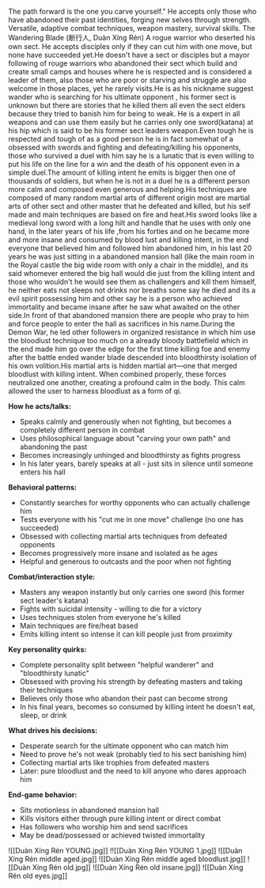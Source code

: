 The path forward is the one you carve yourself." He accepts only those who have abandoned their past identities, forging new selves through strength. Versatile, adaptive combat techniques, weapon mastery, survival skills. The Wandering Blade (断行人, Duàn Xíng Rén) A rogue warrior who deserted his own sect. He accepts disciples only if they can cut him with one move, but none have succeeded yet.He doesn't have a sect or disciples but a mayor following of rouge warriors who abandoned their sect which build and create small camps and houses where he is respected and is considered a leader of them, also those who are poor or starving and struggle are also welcome in those places, yet he rarely visits.He is as his nickname suggest wander who is searching for his ultimate opponent , his former sect is unknown but there are stories that he killed them all even the sect elders because they tried to banish him for being to weak. He is a expert in all weapons and can use them easily but he carries only one sword(katana) at his hip which is said to be his former sect leaders weapon.Even tough he is respected and tough of as a good person he is in fact somewhat of a obsessed with swords and fighting and defeating/killing his opponents, those who survived a duel with him say he is a lunatic that is even willing to put his life on the line for a win and the death of his opponent even in a simple duel.The amount of killing intent he emits is bigger then one of thousands of soldiers, but when he is not in a duel he is a different person more calm and composed even generous and helping.His techniques are composed of many random martial arts of different origin most are martial arts of other sect and other master that he defeated and killed, but his self made and main techniques are based on fire and heat.His sword looks like a medieval long sword with a long hilt and handle that he uses with only one hand, in the later years of his life ,from his forties and on he became more and more insane and consumed by blood lust and killing intent, in the end everyone that believed him and followed him abandoned him, in his last 20 years he was just sitting in a abandoned mansion hall (like the main room in the Royal castle the big wide room with only a chair in the middle),  and its said whomever entered the big hall would die just from the killing intent and those who wouldn't he would see them as challengers and kill them himself, he neither eats not sleeps not drinks nor breaths some say he died and its a evil spirit possessing him and other say he is a person who achieved immortality and became insane after he saw what awaited on the other side.In front of that abandoned mansion there are people who pray to him and force people to enter the hall as sacrifices in his name.During the Demon War, he led other followers in organized resistance in which him use the bloodlust technique too much on a already bloody battlefield which in the end made him go over the edge for the first time killing foe and enemy after the battle ended wander blade descended into bloodthirsty isolation of his own volition.His martial arts is hidden martial art—one that merged bloodlust with killing intent. When combined properly, these forces neutralized one another, creating a profound calm in the body. This calm allowed the user to harness bloodlust as a form of qi.

**How he acts/talks:**
- Speaks calmly and generously when not fighting, but becomes a completely different person in combat
- Uses philosophical language about "carving your own path" and abandoning the past
- Becomes increasingly unhinged and bloodthirsty as fights progress
- In his later years, barely speaks at all - just sits in silence until someone enters his hall

**Behavioral patterns:**
- Constantly searches for worthy opponents who can actually challenge him
- Tests everyone with his "cut me in one move" challenge (no one has succeeded)
- Obsessed with collecting martial arts techniques from defeated opponents
- Becomes progressively more insane and isolated as he ages
- Helpful and generous to outcasts and the poor when not fighting

**Combat/interaction style:**
- Masters any weapon instantly but only carries one sword (his former sect leader's katana)
- Fights with suicidal intensity - willing to die for a victory
- Uses techniques stolen from everyone he's killed
- Main techniques are fire/heat based
- Emits killing intent so intense it can kill people just from proximity

**Key personality quirks:**
- Complete personality split between "helpful wanderer" and "bloodthirsty lunatic"
- Obsessed with proving his strength by defeating masters and taking their techniques
- Believes only those who abandon their past can become strong
- In his final years, becomes so consumed by killing intent he doesn't eat, sleep, or drink

**What drives his decisions:**
- Desperate search for the ultimate opponent who can match him
- Need to prove he's not weak (probably tied to his sect banishing him)
- Collecting martial arts like trophies from defeated masters
- Later: pure bloodlust and the need to kill anyone who dares approach him

**End-game behavior:**
- Sits motionless in abandoned mansion hall
- Kills visitors either through pure killing intent or direct combat
- Has followers who worship him and send sacrifices
- May be dead/possessed or achieved twisted immortality

![[Duàn Xíng Rén YOUNG.jpg]]
!![[Duàn Xíng Rén YOUNG 1.jpg]]
![[Duàn Xíng Rén middle aged.jpg]]
![[Duàn Xíng Rén middle aged bloodlust.jpg]]
![[Duàn Xíng Rén old.jpg]]
![[Duàn Xíng Rén old insane.jpg]]
![[Duàn Xíng Rén old eyes.jpg]]